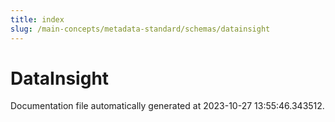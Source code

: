 ```yaml
---
title: index
slug: /main-concepts/metadata-standard/schemas/datainsight
---
```


# DataInsight

Documentation file automatically generated at 2023-10-27 13:55:46.343512.
